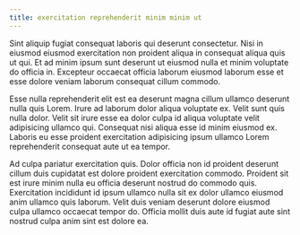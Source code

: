 ```yaml
---
title: exercitation reprehenderit minim minim ut
---
```


Sint aliquip fugiat consequat laboris qui deserunt consectetur. Nisi in eiusmod eiusmod exercitation non proident aliqua in consequat aliqua quis ut qui. Et ad minim ipsum sunt deserunt ut eiusmod nulla et minim voluptate do officia in. Excepteur occaecat officia laborum eiusmod laborum esse et esse dolore veniam laborum consequat cillum commodo.

Esse nulla reprehenderit elit est ea deserunt magna cillum ullamco deserunt nulla quis Lorem. Irure ad laborum dolor aliqua voluptate ex. Velit sunt quis nulla dolor. Velit sit irure esse ea dolor culpa id aliqua voluptate velit adipisicing ullamco qui. Consequat nisi aliqua esse id minim eiusmod ex. Laboris eu esse proident exercitation adipisicing ipsum ullamco Lorem reprehenderit consequat aute ut ea tempor.

Ad culpa pariatur exercitation quis. Dolor officia non id proident deserunt cillum duis cupidatat est dolore proident exercitation commodo. Proident sit est irure minim nulla eu officia deserunt nostrud do commodo quis. Exercitation incididunt id ipsum ullamco nulla sit ex dolor ullamco eiusmod anim ullamco quis laborum. Velit duis veniam deserunt dolore eiusmod culpa ullamco occaecat tempor do. Officia mollit duis aute id fugiat aute sint nostrud culpa anim sint est dolore ea.